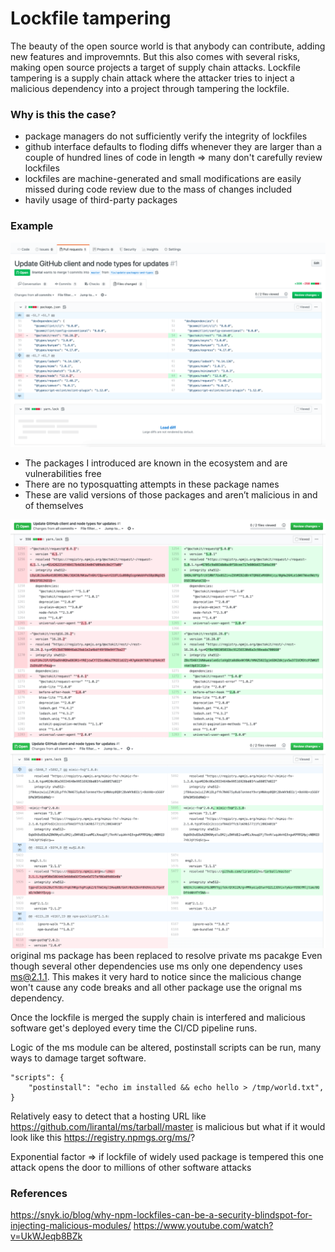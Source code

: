 # Lockfile tampering

The beauty of the open source world is that anybody can contribute, adding new features and improvemnts. But this also comes with several risks, making open source projects a target of supply chain attacks. Lockfile tampering is a supply chain attack where the attacker tries to inject a malicious dependency into a project through tampering the lockfile.


### Why is this the case?
- package managers do not sufficiently verify the integrity of lockfiles
- github interface defaults to floding diffs whenever they are larger than a couple of hundred lines of code in length => many don't carefully review lockfiles
- lockfiles are machine-generated and small modifications are easily missed during code review due to the mass of changes included
- havily usage of third-party packages 

### Example

![example package json](lockfile-tampering-package-json-1.png)

- The packages I introduced are known in the ecosystem and are vulnerabilities free
- There are no typosquatting attempts in these package names
- These are valid versions of those packages and aren’t malicious in and of themselves 

![example yarn.lock](lockfile-tampering-yarn-lock-2.png)
![example yarn.lock](lockfile-tampering-yarn-lock-1.png)
original ms package has been replaced to resolve private ms pacakge
Even though several other dependencies use ms only one dependency uses ms@2.1.1. This makes it very hard to notice since the malicious change won't cause any code breaks and all other package use the orignal ms dependency.

Once the lockfile is merged the supply chain is interfered and malicious software get's deployed every time the CI/CD pipeline runs.

Logic of the ms module can be altered, postinstall scripts can be run, many ways to damage target software.
````
"scripts": {
    "postinstall": "echo im installed && echo hello > /tmp/world.txt",
}
````
Relatively easy to detect that a hosting URL like  https://github.com/lirantal/ms/tarball/master is malicious but what if it would look like this https://registry.npmgs.org/ms/?

Exponential factor => if lockfile of widely used package is tempered this one attack opens the door to millions of other software attacks



### References
https://snyk.io/blog/why-npm-lockfiles-can-be-a-security-blindspot-for-injecting-malicious-modules/
https://www.youtube.com/watch?v=UkWJeqb8BZk
